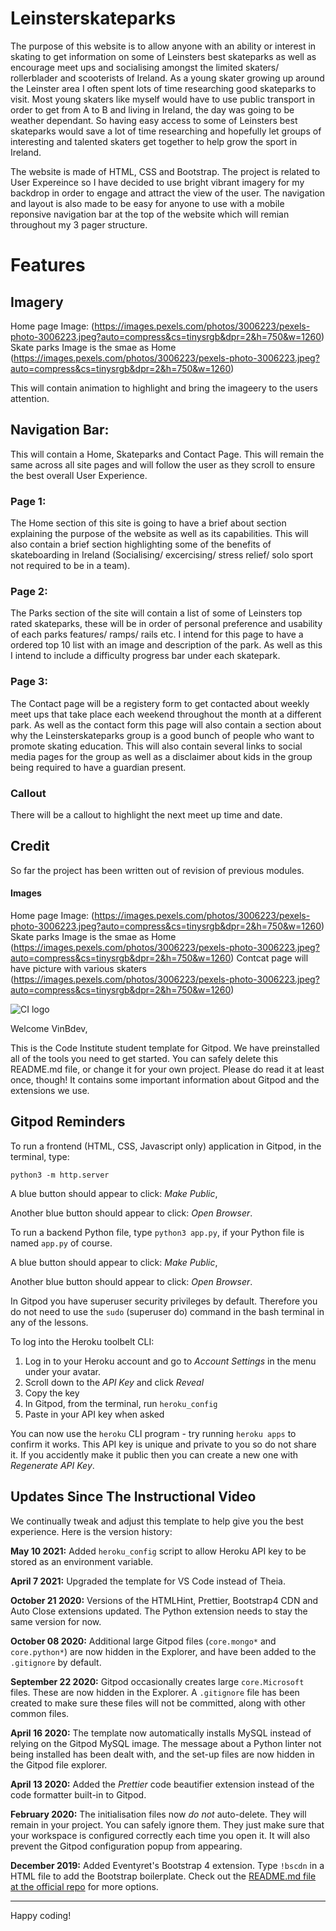 # Leinsterskateparks

The purpose of this website is to allow anyone with an ability or interest in skating to get information on some of Leinsters best skateparks as well as encourage meet ups and socialising amongst the limited skaters/ rollerblader and scooterists of Ireland. As a young skater growing up around the Leinster area I often spent lots of time researching good skateparks to visit. Most young skaters like myself would have to use public transport in order to get from A to B and living in Ireland, the day was going to be weather dependant. So having easy access to some of Leinsters best skateparks would save a lot of time researching and hopefully let groups of interesting and talented skaters get together to help grow the sport in Ireland.

The website is made of HTML, CSS and Bootstrap. The project is related to User Expereince so I have decided to use bright vibrant imagery for my backdrop in order to engage and attract the view of the user. The navigation and layout is also made to be easy for anyone to use with a mobile reponsive navigation bar at the top of the website which will remian throughout my 3 pager structure. 

 
 # Features

 ## Imagery 
 Home page Image: (https://images.pexels.com/photos/3006223/pexels-photo-3006223.jpeg?auto=compress&cs=tinysrgb&dpr=2&h=750&w=1260)
Skate parks Image is the smae as Home (https://images.pexels.com/photos/3006223/pexels-photo-3006223.jpeg?auto=compress&cs=tinysrgb&dpr=2&h=750&w=1260)

This will contain animation to highlight and bring the imageery to the users attention.
 
 ## Navigation Bar:
 This will contain a Home, Skateparks and Contact Page. This will remain the same across all site pages and will follow the user as they scroll to ensure the best overall User Experience.

### Page 1: 
The Home section of this site is going to have a brief about section explaining the purpose of the website as well as its capabilities.
This will also contain a brief section highlighting some of the benefits of skateboarding in Ireland (Socialising/ excercising/ stress relief/ solo sport not required to be in a team). 

### Page 2: 
The Parks section of the site will contain a list of some of Leinsters top rated skateparks, these will be in order of personal preference and usability of each parks features/ ramps/ rails etc. 
I intend for this page to have a ordered top 10 list with an image and description of the park. 
As well as this I intend to include a difficulty progress bar under each skatepark. 

### Page 3:
The Contact page will be a registery form to get contacted about weekly meet ups that take place each weekend throughout the month at a different park. 
As well as the contact form this page will also contain a section about why the Leinsterskateparks group is a good bunch of people who want to promote skating education.
This will also contain several links to social media pages for the group as well as a disclaimer about kids in the group being required to have a guardian present.


### Callout
There will be a callout to highlight the next meet up time and date.

## Credit

So far the project has been written out of revision of previous modules.

#### Images
Home page Image: (https://images.pexels.com/photos/3006223/pexels-photo-3006223.jpeg?auto=compress&cs=tinysrgb&dpr=2&h=750&w=1260)
Skate parks Image is the smae as Home (https://images.pexels.com/photos/3006223/pexels-photo-3006223.jpeg?auto=compress&cs=tinysrgb&dpr=2&h=750&w=1260)
Contcat page will have picture with various skaters (https://images.pexels.com/photos/3006223/pexels-photo-3006223.jpeg?auto=compress&cs=tinysrgb&dpr=2&h=750&w=1260)






















































![CI logo](https://codeinstitute.s3.amazonaws.com/fullstack/ci_logo_small.png)

Welcome VinBdev,

This is the Code Institute student template for Gitpod. We have preinstalled all of the tools you need to get started. You can safely delete this README.md file, or change it for your own project. Please do read it at least once, though! It contains some important information about Gitpod and the extensions we use.

## Gitpod Reminders

To run a frontend (HTML, CSS, Javascript only) application in Gitpod, in the terminal, type:

`python3 -m http.server`

A blue button should appear to click: _Make Public_,

Another blue button should appear to click: _Open Browser_.

To run a backend Python file, type `python3 app.py`, if your Python file is named `app.py` of course.

A blue button should appear to click: _Make Public_,

Another blue button should appear to click: _Open Browser_.

In Gitpod you have superuser security privileges by default. Therefore you do not need to use the `sudo` (superuser do) command in the bash terminal in any of the lessons.

To log into the Heroku toolbelt CLI:

1. Log in to your Heroku account and go to *Account Settings* in the menu under your avatar.
2. Scroll down to the *API Key* and click *Reveal*
3. Copy the key
4. In Gitpod, from the terminal, run `heroku_config`
5. Paste in your API key when asked

You can now use the `heroku` CLI program - try running `heroku apps` to confirm it works. This API key is unique and private to you so do not share it. If you accidently make it public then you can create a new one with _Regenerate API Key_.

## Updates Since The Instructional Video

We continually tweak and adjust this template to help give you the best experience. Here is the version history:

**May 10 2021:** Added `heroku_config` script to allow Heroku API key to be stored as an environment variable.

**April 7 2021:** Upgraded the template for VS Code instead of Theia.

**October 21 2020:** Versions of the HTMLHint, Prettier, Bootstrap4 CDN and Auto Close extensions updated. The Python extension needs to stay the same version for now.

**October 08 2020:** Additional large Gitpod files (`core.mongo*` and `core.python*`) are now hidden in the Explorer, and have been added to the `.gitignore` by default.

**September 22 2020:** Gitpod occasionally creates large `core.Microsoft` files. These are now hidden in the Explorer. A `.gitignore` file has been created to make sure these files will not be committed, along with other common files.

**April 16 2020:** The template now automatically installs MySQL instead of relying on the Gitpod MySQL image. The message about a Python linter not being installed has been dealt with, and the set-up files are now hidden in the Gitpod file explorer.

**April 13 2020:** Added the _Prettier_ code beautifier extension instead of the code formatter built-in to Gitpod.

**February 2020:** The initialisation files now _do not_ auto-delete. They will remain in your project. You can safely ignore them. They just make sure that your workspace is configured correctly each time you open it. It will also prevent the Gitpod configuration popup from appearing.

**December 2019:** Added Eventyret's Bootstrap 4 extension. Type `!bscdn` in a HTML file to add the Bootstrap boilerplate. Check out the <a href="https://github.com/Eventyret/vscode-bcdn" target="_blank">README.md file at the official repo</a> for more options.

---

Happy coding!
